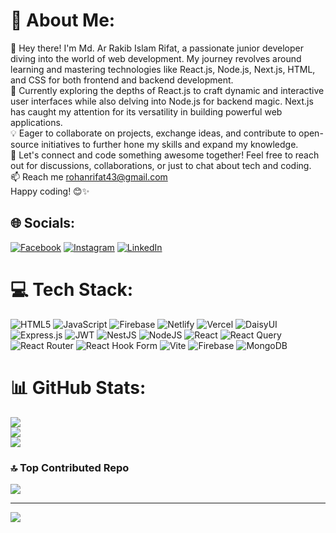 # 💫 About Me:
👋 Hey there! I'm Md. Ar Rakib Islam Rifat, a passionate junior developer diving into the world of web development. My journey revolves around learning and mastering technologies like React.js, Node.js, Next.js, HTML, and CSS for both frontend and backend development.<br>🚀 Currently exploring the depths of React.js to craft dynamic and interactive user interfaces while also delving into Node.js for backend magic. Next.js has caught my attention for its versatility in building powerful web applications.<br>💡 Eager to collaborate on projects, exchange ideas, and contribute to open-source initiatives to further hone my skills and expand my knowledge.<br>🌟 Let's connect and code something awesome together! Feel free to reach out for discussions, collaborations, or just to chat about tech and coding.<br>📫 Reach me rohanrifat43@gmail.com<br>Happy coding! 😊✨


## 🌐 Socials:
[![Facebook](https://img.shields.io/badge/Facebook-%231877F2.svg?logo=Facebook&logoColor=white)](https://facebook.com/rohan.rifat69) [![Instagram](https://img.shields.io/badge/Instagram-%23E4405F.svg?logo=Instagram&logoColor=white)](https://instagram.com/mdarrakibislamrifat) [![LinkedIn](https://img.shields.io/badge/LinkedIn-%230077B5.svg?logo=linkedin&logoColor=white)](https://linkedin.com/in/md-ar-rakib-islam-rifat-10571127a) 

# 💻 Tech Stack:
![HTML5](https://img.shields.io/badge/html5-%23E34F26.svg?style=for-the-badge&logo=html5&logoColor=white) ![JavaScript](https://img.shields.io/badge/javascript-%23323330.svg?style=for-the-badge&logo=javascript&logoColor=%23F7DF1E) ![Firebase](https://img.shields.io/badge/firebase-%23039BE5.svg?style=for-the-badge&logo=firebase) ![Netlify](https://img.shields.io/badge/netlify-%23000000.svg?style=for-the-badge&logo=netlify&logoColor=#00C7B7) ![Vercel](https://img.shields.io/badge/vercel-%23000000.svg?style=for-the-badge&logo=vercel&logoColor=white) ![DaisyUI](https://img.shields.io/badge/daisyui-5A0EF8?style=for-the-badge&logo=daisyui&logoColor=white) ![Express.js](https://img.shields.io/badge/express.js-%23404d59.svg?style=for-the-badge&logo=express&logoColor=%2361DAFB) ![JWT](https://img.shields.io/badge/JWT-black?style=for-the-badge&logo=JSON%20web%20tokens) ![NestJS](https://img.shields.io/badge/nestjs-%23E0234E.svg?style=for-the-badge&logo=nestjs&logoColor=white) ![NodeJS](https://img.shields.io/badge/node.js-6DA55F?style=for-the-badge&logo=node.js&logoColor=white) ![React](https://img.shields.io/badge/react-%2320232a.svg?style=for-the-badge&logo=react&logoColor=%2361DAFB) ![React Query](https://img.shields.io/badge/-React%20Query-FF4154?style=for-the-badge&logo=react%20query&logoColor=white) ![React Router](https://img.shields.io/badge/React_Router-CA4245?style=for-the-badge&logo=react-router&logoColor=white) ![React Hook Form](https://img.shields.io/badge/React%20Hook%20Form-%23EC5990.svg?style=for-the-badge&logo=reacthookform&logoColor=white) ![Vite](https://img.shields.io/badge/vite-%23646CFF.svg?style=for-the-badge&logo=vite&logoColor=white) ![Firebase](https://img.shields.io/badge/Firebase-039BE5?style=for-the-badge&logo=Firebase&logoColor=white) ![MongoDB](https://img.shields.io/badge/MongoDB-%234ea94b.svg?style=for-the-badge&logo=mongodb&logoColor=white)
# 📊 GitHub Stats:
![](https://github-readme-stats.vercel.app/api?username=mdarrakibislamrifat&theme=dracula&hide_border=false&include_all_commits=true&count_private=true)<br/>
![](https://github-readme-streak-stats.herokuapp.com/?user=mdarrakibislamrifat&theme=dracula&hide_border=false)<br/>
![](https://github-readme-stats.vercel.app/api/top-langs/?username=mdarrakibislamrifat&theme=dracula&hide_border=false&include_all_commits=true&count_private=true&layout=compact)

### 🔝 Top Contributed Repo
![](https://github-contributor-stats.vercel.app/api?username=mdarrakibislamrifat&limit=5&theme=radical&combine_all_yearly_contributions=true)

---
[![](https://visitcount.itsvg.in/api?id=mdarrakibislamrifat&icon=0&color=10)](https://visitcount.itsvg.in)

<!-- Proudly created with GPRM ( https://gprm.itsvg.in ) -->
